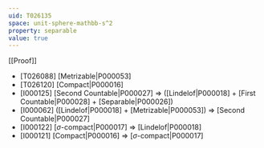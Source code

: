 ```yaml
---
uid: T026135
space: unit-sphere-mathbb-s^2
property: separable
value: true
---
```

[[Proof]]

* [T026088] [Metrizable|P000053]
* [T026120] [Compact|P000016]
* [I000125] [Second Countable|P000027] => ([Lindelof|P000018] + [First Countable|P000028] + [Separable|P000026])
* [I000062] ([Lindelof|P000018] + [Metrizable|P000053]) => [Second Countable|P000027]
* [I000122] [$\sigma$-compact|P000017] => [Lindelof|P000018]
* [I000121] [Compact|P000016] => [$\sigma$-compact|P000017]

